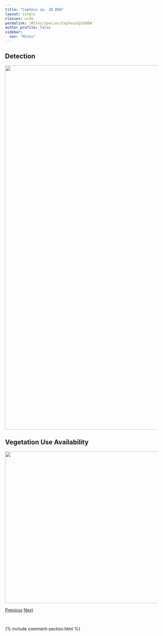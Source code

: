 ```yaml
---
title: "Cepheus sp. 2B DEW"
layout: single
classes: wide
permalink: /Mites/species/CepheusSp2bDEW
author_profile: false
sidebar:
  nav: "Mites"
---
```


<h2>Detection</h2>

<a href="https://drive.google.com/uc?export=view&id=1emtV0jRyE57RYnDYswmwK-AZeGCzZ7om">
<img src="https://drive.google.com/uc?export=view&id=1emtV0jRyE57RYnDYswmwK-AZeGCzZ7om" height = "1200" width = "800">
</a>


<h2>Vegetation Use Availability</h2>

<a href="https://drive.google.com/uc?export=view&id=1ZdlwCpa92iKZVu0fo4E0g1gMgMAdb5u7">
<img src="https://drive.google.com/uc?export=view&id=1ZdlwCpa92iKZVu0fo4E0g1gMgMAdb5u7" height = "500" width = "1000">
</a>


<a href="/DevelopmentWebsite/Mites/species/CepheusSp2DEW" class="pagination--pager" title="Cepheus sp. 2 DEW">Previous</a> <a href="/DevelopmentWebsite/Mites/species/CeratoppiaBipilis" class="pagination--pager" title="Ceratoppia bipilis">Next</a>

<p>&nbsp;</p>

{% include comment-section.html %}
